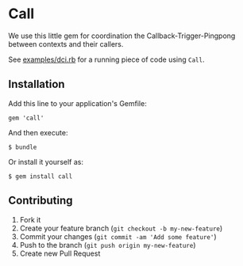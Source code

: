 # Call

We use this little gem for coordination the Callback-Trigger-Pingpong between
contexts and their callers.

See [examples/dci.rb](https://github.com/neopoly/call/blob/master/examples/dci.rb) for a running piece of code using `Call`.


## Installation

Add this line to your application's Gemfile:

    gem 'call'

And then execute:

    $ bundle

Or install it yourself as:

    $ gem install call

## Contributing

1. Fork it
2. Create your feature branch (`git checkout -b my-new-feature`)
3. Commit your changes (`git commit -am 'Add some feature'`)
4. Push to the branch (`git push origin my-new-feature`)
5. Create new Pull Request
